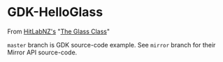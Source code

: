 GDK-HelloGlass
==============

From [HitLabNZ's](http://www.hitlabnz.org/) "[The Glass Class](http://arforglass.org/?project=the-glass-class)"

`master` branch is GDK source-code example. See `mirror` branch for their Mirror API source-code. 
